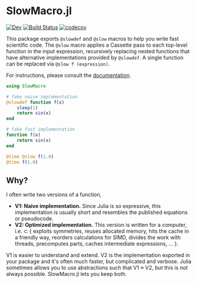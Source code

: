 # SlowMacro.jl

<!-- [![Stable](https://img.shields.io/badge/docs-stable-blue.svg)](https://xzackli.github.io/SlowMacro.jl/stable) -->
[![Dev](https://img.shields.io/badge/docs-dev-blue.svg)](https://xzackli.github.io/SlowMacro.jl/dev)
[![Build Status](https://github.com/xzackli/SlowMacro.jl/workflows/CI/badge.svg)](https://github.com/xzackli/SlowMacro.jl/actions)
[![codecov](https://codecov.io/gh/xzackli/SlowMacro.jl/branch/main/graph/badge.svg?token=rM1AU0MQ38)](https://codecov.io/gh/xzackli/SlowMacro.jl)

This package exports `@slowdef` and `@slow` macros to help you write fast scientific code. The `@slow` macro applies a Cassette pass to each 
top-level function in the input expression, recursively replacing nested functions that have alternative implementations provided by `@slowdef`.
A single function can be replaced via `@slow f (expression)`. 

For instructions, please consult the [documentation](https://xzackli.github.io/SlowMacro.jl/dev).

```julia
using SlowMacro

# fake naive implementation
@slowdef function f(x)
    sleep(1)  
    return sin(x)
end

# fake fast implementation
function f(x)
    return sin(x)
end

@time @slow f(1.0)
@time f(1.0)
```

## Why?

I often write two versions of a function,

* **V1: Naive implementation.** Since Julia is so expressive, this implementation is usually short and resembles the published equations or pseudocode.
* **V2: Optimized implementation.** This version is written for a computer, i.e. ⊂ { exploits symmetries, reuses allocated memory, hits the cache in a friendly way, reorders calculations for SIMD, divides the work with threads, precomputes parts, caches intermediate expressions, ... }.

V1 is easier to understand and extend. V2 is the implementation exported in your package and it's often much faster, but complicated and verbose. Julia sometimes allows you to use abstractions such that V1 ≈ V2, but this is not always possible. SlowMacro.jl lets you keep both.
